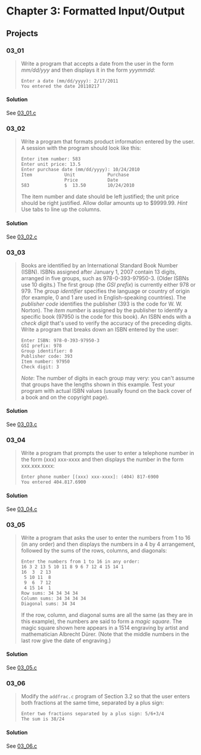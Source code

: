 # Chapter 3: Formatted Input/Output
## Projects

### 03_01
> Write a program that accepts a date from the user in the form *mm/dd/yyy* and then displays it in the form *yyymmdd*:
> ```
> Enter a date (mm/dd/yyyy): 2/17/2011
> You entered the date 20110217
> ```
#### Solution
See [03_01.c](03_01.c)

### 03_02
> Write a program that formats product information entered by the user. A session with the program should look like this:
> ```
> Enter item number: 583
> Enter unit price: 13.5
> Enter purchase date (mm/dd/yyyy): 10/24/2010
> Item            Unit            Purchase
>                 Price           Date
> 583             $  13.50        10/24/2010
> ```
> The item number and date should be left justified; the unit price should be right justified. Allow dollar amounts up to $9999.99. *Hint* Use tabs to line up the columns.
#### Solution
See [03_02.c](03_02.c)

### 03_03
> Books are identified by an International Standard Book Number (ISBN). ISBNs assigned after January 1, 2007 contain 13 digits, arranged in five groups, such as 978-0-393-97950-3. (Older ISBNs use 10 digits.) The first group (the *GSI prefix*) is currently either 978 or 979. The *group identifier* specifies the language or country of origin (for example, 0 and 1 are used in English-speaking countries). The *publisher code* identifies the publisher (393 is the code for W. W. Norton). The *item number* is assigned by the publisher to identify a specific book (97950 is the code for this book). An ISBN ends with a *check digit* that's used to verify the accuracy of the preceding digits. Write a program that breaks down an ISBN entered by the user:
> ```
> Enter ISBN: 978-0-393-97950-3
> GSI prefix: 978
> Group identifier: 0
> Publisher code: 393
> Item number: 97950
> Check digit: 3
> ```
> *Note*: The number of digits in each group may very: you can't assume that groups have the lengths shown in this example. Test your program with actual ISBN values (usually found on the back cover of a book and on the copyright page).
#### Solution
See [03_03.c](03_03.c)

### 03_04
> Write a program that prompts the user to enter a telephone number in the form (xxx) xxx-xxxx and then displays the number in the form xxx.xxx.xxxx:
> ```
> Enter phone number [(xxx) xxx-xxxx]: (404) 817-6900
> You entered 404.817.6900
> ```
#### Solution
See [03_04.c](03_04.c)

### 03_05
> Write a program that asks the user to enter the numbers from 1 to 16 (in any order) and then displays the numbers in a 4 by 4 arrangement, followed by the sums of the rows, columns, and diagonals:
> ```
> Enter the numbers from 1 to 16 in any order:
> 16 3 2 13 5 10 11 8 9 6 7 12 4 15 14 1
> 16  3  2 13
>  5 10 11  8
>  9  6  7 12
>  4 15 14  1
> Row sums: 34 34 34 34
> Column sums: 34 34 34 34
> Diagonal sums: 34 34
> ```
> If the row, column, and diagonal sums are all the same (as they are in this example), the numbers are said to form a *magic square*. The magic square shown here appears in a 1514 engraving by artist and mathematician Albrecht Dürer. (Note that the middle numbers in the last row give the date of engraving.)
#### Solution
See [03_05.c](03_05.c)

### 03_06
> Modify the `addfrac.c` program of Section 3.2 so that the user enters both fractions at the same time, separated by a plus sign:
> ```
> Enter two fractions separated by a plus sign: 5/6+3/4
> The sum is 38/24
> ```
#### Solution
See [03_06.c](03_06.c)
